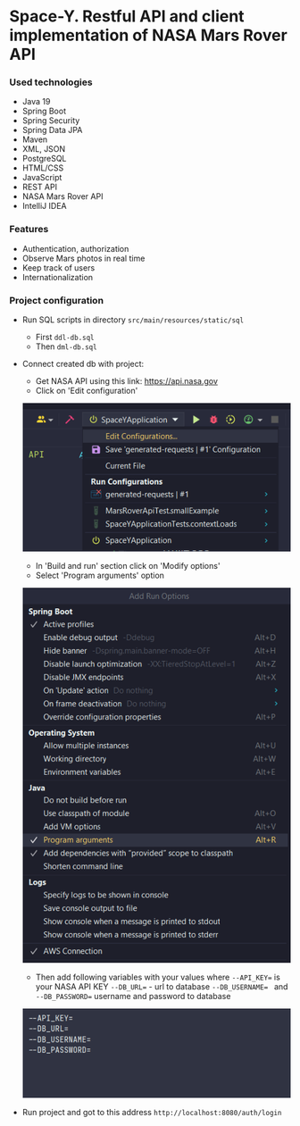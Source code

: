 # Space-Y. Restful API and client implementation of NASA Mars Rover API
### Used technologies
* Java 19
* Spring Boot
* Spring Security
* Spring Data JPA
* Maven
* XML, JSON
* PostgreSQL
* HTML/CSS
* JavaScript
* REST API
* NASA Mars Rover API
* IntelliJ IDEA
### Features
* Authentication, authorization
* Observe Mars photos in real time
* Keep track of users
* Internationalization
### Project configuration
* Run SQL scripts in directory ```src/main/resources/static/sql```
  * First ``ddl-db.sql``
  * Then ``dml-db.sql``
* Connect created db with project:
  * Get NASA API using this link: https://api.nasa.gov
  * Click on 'Edit configuration'
  
  ![img.png](readme-imgs/edit-configuration.png)

  * In 'Build and run' section click on 'Modify options'
  * Select 'Program arguments' option
  
  ![img.png](readme-imgs/modify-options.png)

  * Then add following variables with your values
  where `--API_KEY=` is your NASA API KEY
  `--DB_URL=` - url to database
  `--DB_USERNAME= ` and `--DB_PASSWORD=` username and password to database
  
  ![img.png](readme-imgs/values.png)

* Run project and got to this address ``http://localhost:8080/auth/login``
